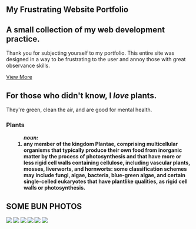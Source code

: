 <html lang="en">
<head>
    <meta charset="UTF-8">
    <meta name="viewport" content="width=device-width, initial-scale=1.0">
    <title>Ashley's Portfolio</title>
    <link rel="preconnect" href="https://fonts.gstatic.com">
    <link rel="preconnect" href="https://fonts.gstatic.com">
    <link href="https://fonts.googleapis.com/css2?family=Poppins:wght@300;600;700&display=swap" rel="stylesheet">
    <link rel="stylesheet" href="Stylesheet.css">
    <script src ="Script.js"></script>
</head>
<body>
    <section class="hero-section">
    <div>
    <h1>My 
    <span class="wiggle">Frustrating</span> 
    <span class="first-word">Website</span> Portfolio</h1>
    <h2>A small collection of my web development practice.</h2>
    <p class="introduction">
        Thank you for subjecting yourself to my portfolio. This entire site was designed in a way to be frustrating to the user and annoy those with great observance skills.
    </p>
    <a href="file:///C:/Users/ashau/Desktop/WEB%20DEV%20FILES/HTML%20FOLDERS/New%20Website.html" id="view-more">View More</a>
    </div>
    </section>
    <section id="meet-me">
        <div class="plant-definition">
            <h2>For those who didn't know, I <i>love</i> plants.</h2>
            <p>
            They're green, clean the air, and are good for mental health.
            </p>
            <h3><b>Plants</h3>
                <ul>
                    <ol><i>noun:</i>
                        <li>any member of the kingdom Plantae, comprising multicellular organisms that typically produce their own food from inorganic matter by the process of photosynthesis and that have more or less rigid cell walls containing cellulose, including vascular plants, mosses, liverworts, and hornworts: some classification schemes may include fungi, algae, bacteria, blue-green algae, and certain single-celled eukaryotes that have plantlike qualities, as rigid cell walls or photosynthesis.</li>
                    </ol>
                </ul>
        </div>
    </section>
    <section class="photo-section">
        <div>
            <h2>SOME BUN PHOTOS</h2>
           <img src="https://images.pexels.com/photos/2061754/pexels-photo-2061754.jpeg?auto=compress&cs=tinysrgb&dpr=2&h=750&w=1260">
            <img src="https://images.pexels.com/photos/1310105/pexels-photo-1310105.jpeg?auto=compress&cs=tinysrgb&dpr=2&h=750&w=1260">
            <img src="https://images.pexels.com/photos/2397505/pexels-photo-2397505.jpeg?auto=compress&cs=tinysrgb&dpr=1&w=500">
            <img src="https://images.pexels.com/photos/4588056/pexels-photo-4588056.jpeg?auto=compress&cs=tinysrgb&dpr=2&h=750&w=1260">
            <img src="https://images.pexels.com/photos/2389075/pexels-photo-2389075.jpeg?auto=compress&cs=tinysrgb&dpr=2&h=750&w=1260">
            <img src="https://images.pexels.com/photos/4492264/pexels-photo-4492264.jpeg?auto=compress&cs=tinysrgb&dpr=1&w=500">
        </div>
    </section>
</body>
</html>